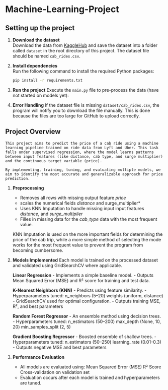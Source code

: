# Machine-Learning-Project #

## Setting up the project ##

1. **Download the dataset**  
    Download the data from [KaggleHub](https://www.kaggle.com/datasets/ravi72munde/uber-lyft-cab-prices?resource=download) and save the dataset  into a folder called `dataset` in the root directory of this project. The dataset file should be named `cab_rides.csv`.

2. **Install dependencies**  
    Run the following command to install the required Python packages:
    ```bash
    pip install -r requirements.txt
    ```
3. **Run the project**
    Execute the `main.py` file to pre-process the data (have not started on models yet):

4. **Error Handling**
    If the dataset file is missing `dataset/cab_rides.csv`, the program will notify you to download the file manually. This is done because the files are too large for GitHub to upload correctly.


## Project Overview ##

    This project aims to predict the price of a cab ride using a machine learning pipeline trained on ride data from Lyft and Uber. This task falls under supervised regression, where the model learns patterns between input features (like distance, cab type, and surge multiplier) and the continuous target variable (price).

    By implementing, training, tuning, and evaluating multiple models, we aim to identify the most accurate and generalizable approach for price prediction.

1. **Preprocessing**
    * Removes all rows with missing output feature *price*
    * scales the numerical fields *distance* and surge_multiplier*
    * Uses KNN Imputation to handle missing input input features *distance*, and *surge_multiplier*
    * Filles in missing data for the *cab_type* data with the most frequent value.

    KNN Imputation is used on the more important fields for determining the price of the cab trip, while a more simple method of selecting the mode works for the most frequent value to prevent the program from becoming cumbersome.

2. **Models Implemented**
    Each model is trained on the processed dataset and validated using GridSearchCV where applicable.

    **Linear Regression** 
       - Implements a simple baseline model.
       - Outputs Mean Squared Error (MSE) and R² score for training and test data.

    **K-Nearest Neighbors (KNN)**
       - Predicts using feature similarity.
       - Hyperparameters tuned:
            n_neighbors (5–20)
            weights (uniform, distance)
       - GridSearchCV used for optimal configuration.
       - Outputs training MSE, R², and best parameters

    **Random Forest Regressor**
       - An ensemble method using decision trees.
       - Hyperparameters tuned:
            n_estimators (50–200)
            max_depth (None, 10, 20)
            min_samples_split (2, 5)

    **Gradient Boosting Regressor**
       - Boosted ensemble of shallow trees.
       - Hyperparameters tuned:
            n_estimators (50–250)
            learning_rate (0.01–0.3)
       - Outputs negative MSE and best parameters 


3. **Performance Evaluation**
   - All models are evaluated using:
        Mean Squared Error (MSE)
        R² Score
        Cross-validation on validation set
   - Evaluation occurs after each model is trained and hyperparameters are tuned. 